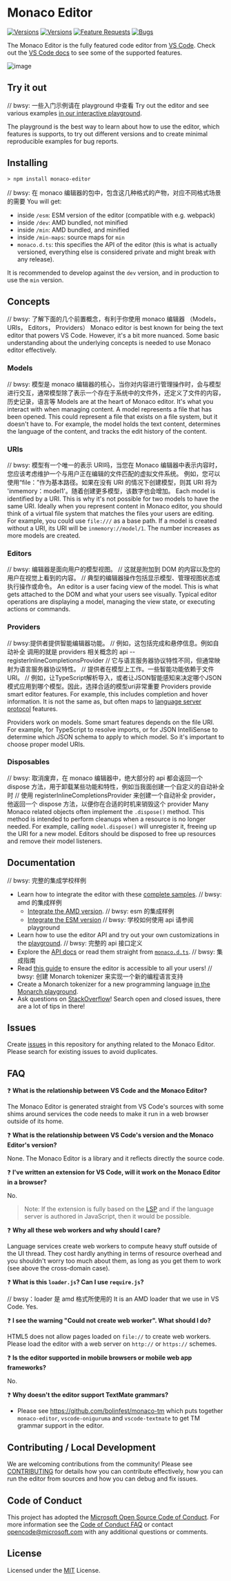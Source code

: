 # Monaco Editor

[![Versions](https://img.shields.io/npm/v/monaco-editor)](https://www.npmjs.com/package/monaco-editor)
[![Versions](https://img.shields.io/npm/v/monaco-editor/next)](https://www.npmjs.com/package/monaco-editor)
[![Feature Requests](https://img.shields.io/github/issues/microsoft/monaco-editor/feature-request.svg)](https://github.com/microsoft/monaco-editor/issues?q=is%3Aopen+is%3Aissue+label%3Afeature-request+sort%3Areactions-%2B1-desc)
[![Bugs](https://img.shields.io/github/issues/microsoft/monaco-editor/bug.svg)](https://github.com/microsoft/monaco-editor/issues?utf8=✓&q=is%3Aissue+is%3Aopen+label%3Abug)

The Monaco Editor is the fully featured code editor from [VS Code](https://github.com/microsoft/vscode). Check out the [VS Code docs](https://code.visualstudio.com/docs/editor/editingevolved) to see some of the supported features.

![image](https://user-images.githubusercontent.com/5047891/94183711-290c0780-fea3-11ea-90e3-c88ff9d21bd6.png)

## Try it out
// bwsy: 一些入门示例请在 playground 中查看
Try out the editor and see various examples [in our interactive playground](https://microsoft.github.io/monaco-editor/playground.html).

The playground is the best way to learn about how to use the editor, which features is supports, to try out different versions and to create minimal reproducible examples for bug reports.

## Installing

```
> npm install monaco-editor
```

// bwsy: 在 monaco 编辑器的包中，包含这几种格式的产物，对应不同格式场景的需要
You will get:

- inside `/esm`: ESM version of the editor (compatible with e.g. webpack)
- inside `/dev`: AMD bundled, not minified
- inside `/min`: AMD bundled, and minified
- inside `/min-maps`: source maps for `min`
- `monaco.d.ts`: this specifies the API of the editor (this is what is actually versioned, everything else is considered private and might break with any release).

It is recommended to develop against the `dev` version, and in production to use the `min` version.

## Concepts

// bwsy: 了解下面的几个前置概念，有利于你使用 monaco 编辑器 （Models， URIs， Editors， Providers）
Monaco editor is best known for being the text editor that powers VS Code. However, it's a bit more nuanced. Some basic understanding about the underlying concepts is needed to use Monaco editor effectively.

### Models
// bwsy: 模型是 monaco 编辑器的核心，当你对内容进行管理操作时，会与模型进行交互，通常模型除了表示一个存在于系统中的文件外，还定义了文件的内容，历史记录，语言等
Models are at the heart of Monaco editor. It's what you interact with when managing content. A model represents a file that has been opened. This could represent a file that exists on a file system, but it doesn't have to. For example, the model holds the text content, determines the language of the content, and tracks the edit history of the content.

### URIs
// bwsy: 模型有一个唯一的表示 URI吗，当您在 Monaco 编辑器中表示内容时，
您应该考虑维护一个与用户正在编辑的文件匹配的虚拟文件系统。
例如，您可以使用“file：”作为基本路径。如果在没有 URI 的情况下创建模型，则其 URI 将为 'inmemory：model1'。随着创建更多模型，该数字也会增加。
Each model is identified by a URI. This is why it's not possible for two models to have the same URI. Ideally when you represent content in Monaco editor, you should think of a virtual file system that matches the files your users are editing. For example, you could use `file:///` as a base path. If a model is created without a URI, its URI will be `inmemory://model/1`. The number increases as more models are created.

### Editors

// bwsy: 编辑器是面向用户的模型视图。
// 这就是附加到 DOM 的内容以及您的用户在视觉上看到的内容。
// 典型的编辑器操作包括显示模型、管理视图状态或执行操作或命令。
An editor is a user facing view of the model. This is what gets attached to the DOM and what your users see visually. Typical editor operations are displaying a model, managing the view state, or executing actions or commands.

### Providers
// bwsy:提供者提供智能编辑器功能。
// 例如，这包括完成和悬停信息。例如自动补全 调用的就是 providers 相关概念的 api -- registerInlineCompletionsProvider
// 它与语言服务器协议特性不同，但通常映射为语言服务器协议特性。
// 提供者在模型上工作。一些智能功能依赖于文件URI。
// 例如，让TypeScript解析导入，或者让JSON智能感知来决定哪个JSON模式应用到哪个模型。因此，选择合适的模型uri非常重要
Providers provide smart editor features. For example, this includes completion and hover information. It is not the same as, but often maps to [language server protocol](https://microsoft.github.io/language-server-protocol) features.

Providers work on models. Some smart features depends on the file URI. For example, for TypeScript to resolve imports, or for JSON IntelliSense to determine which JSON schema to apply to which model. So it's important to choose proper model URIs.

### Disposables

// bwsy: 取消废弃，在 monaco 编辑器中，绝大部分的 api 都会返回一个 dispose 方法，用于卸载某些功能和特性，例如当我面创建一个自定义的自动补全时
// 使用 registerInlineCompletionsProvider 来创建一个自动补全 provider，他返回一个 dispose 方法，以便你在合适的时机来销毁这个 provider
Many Monaco related objects often implement the `.dispose()` method. This method is intended to perform cleanups when a resource is no longer needed. For example, calling `model.dispose()` will unregister it, freeing up the URI for a new model. Editors should be disposed to free up resources and remove their model listeners.

## Documentation

//  bwsy: 完整的集成学校样例
- Learn how to integrate the editor with these [complete samples](./samples/).
  //  bwsy: amd 的集成样例
  - [Integrate the AMD version](./docs/integrate-amd.md).
  //  bwsy: esm 的集成样例
  - [Integrate the ESM version](./docs/integrate-esm.md)
  //  bwsy: 学校如何使用 api 请参阅 playground
- Learn how to use the editor API and try out your own customizations in the [playground](https://microsoft.github.io/monaco-editor/playground.html).
  //  bwsy: 完整的 api 接口定义
- Explore the [API docs](https://microsoft.github.io/monaco-editor/docs.html) or read them straight from [`monaco.d.ts`](https://github.com/microsoft/monaco-editor/blob/gh-pages/node_modules/monaco-editor/monaco.d.ts).
 //  bwsy: 集成指南
- Read [this guide](https://github.com/microsoft/monaco-editor/wiki/Accessibility-Guide-for-Integrators) to ensure the editor is accessible to all your users!
  //  bwsy: 创建 Monarch tokenizer 来实现一个新的编程语言支持
- Create a Monarch tokenizer for a new programming language [in the Monarch playground](https://microsoft.github.io/monaco-editor/monarch.html).
- Ask questions on [StackOverflow](https://stackoverflow.com/questions/tagged/monaco-editor)! Search open and closed issues, there are a lot of tips in there!

## Issues

Create [issues](https://github.com/microsoft/monaco-editor/issues) in this repository for anything related to the Monaco Editor. Please search for existing issues to avoid duplicates.

## FAQ

❓ **What is the relationship between VS Code and the Monaco Editor?**

The Monaco Editor is generated straight from VS Code's sources with some shims around services the code needs to make it run in a web browser outside of its home.

❓ **What is the relationship between VS Code's version and the Monaco Editor's version?**

None. The Monaco Editor is a library and it reflects directly the source code.

❓ **I've written an extension for VS Code, will it work on the Monaco Editor in a browser?**

No.

> Note: If the extension is fully based on the [LSP](https://microsoft.github.io/language-server-protocol/) and if the language server is authored in JavaScript, then it would be possible.

❓ **Why all these web workers and why should I care?**

Language services create web workers to compute heavy stuff outside of the UI thread. They cost hardly anything in terms of resource overhead and you shouldn't worry too much about them, as long as you get them to work (see above the cross-domain case).

❓ **What is this `loader.js`? Can I use `require.js`?**

// bwsy：loader 是 amd 格式所使用的
It is an AMD loader that we use in VS Code. Yes.

❓ **I see the warning "Could not create web worker". What should I do?**

HTML5 does not allow pages loaded on `file://` to create web workers. Please load the editor with a web server on `http://` or `https://` schemes.

❓ **Is the editor supported in mobile browsers or mobile web app frameworks?**

No.

❓ **Why doesn't the editor support TextMate grammars?**

- Please see https://github.com/bolinfest/monaco-tm which puts together `monaco-editor`, `vscode-oniguruma` and `vscode-textmate` to get TM grammar support in the editor.

## Contributing / Local Development

We are welcoming contributions from the community!
Please see [CONTRIBUTING](./CONTRIBUTING.md) for details how you can contribute effectively, how you can run the editor from sources and how you can debug and fix issues.

## Code of Conduct

This project has adopted the [Microsoft Open Source Code of Conduct](https://opensource.microsoft.com/codeofconduct/). For more information see the [Code of Conduct FAQ](https://opensource.microsoft.com/codeofconduct/faq/) or contact [opencode@microsoft.com](mailto:opencode@microsoft.com) with any additional questions or comments.

## License

Licensed under the [MIT](https://github.com/microsoft/monaco-editor/blob/main/LICENSE.txt) License.
